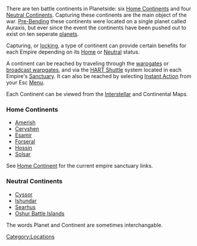 There are ten battle continents in Planetside: six [Home
Continents](Home_Continent.md "wikilink") and four [Neutral
Continents](Neutral_Continent.md "wikilink"). Capturing these continents
are the main object of the war. [Pre-Bending](The_Bending.md "wikilink")
these continents were located on a single planet called Auraxis, but
ever since the event the continents have been pushed out to exist on ten
seperate [planets](planet.md "wikilink").

Capturing, or [locking](Continental_lock.md "wikilink"), a type of
continent can provide certain benefits for each Empire depending on its
[Home](Home_Continent.md "wikilink") or
[Neutral](Neutral_Continent.md "wikilink") status.

A continent can be reached by traveling through the
[warpgates](warpgate.md "wikilink") or [broadcast
warpgates](broadcast_warpgate.md "wikilink"), and via the [HART
Shuttle](HART.md "wikilink") system located in each Empire's
[Sanctuary](Sanctuary.md "wikilink"). It can also be reached by selecting
[Instant Action](Instant_Action.md "wikilink") from your Esc
[Menu](Menu.md "wikilink").

Each Continent can be viewed from the
[Interstellar](Interstellar_Map.md "wikilink") and Continental Maps.

### Home Continents

- [Amerish](Amerish.md "wikilink")
- [Ceryshen](Ceryshen.md "wikilink")
- [Esamir](Esamir.md "wikilink")
- [Forseral](Forseral.md "wikilink")
- [Hossin](Hossin.md "wikilink")
- [Solsar](Solsar.md "wikilink")

See [Home Continent](Home_Continent.md "wikilink") for the current empire
sanctuary links.

### Neutral Continents

- [Cyssor](Cyssor.md "wikilink")
- [Ishundar](Ishundar.md "wikilink")
- [Searhus](Searhus.md "wikilink")
- [Oshur Battle Islands](Battle_Islands.md "wikilink")

The words Planet and Continent are sometimes interchangable.

[Category:Locations](Category:Locations.md "wikilink")

